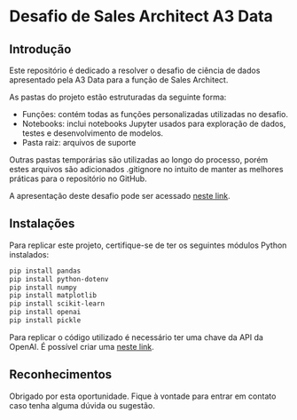 # Desafio de Sales Architect A3 Data

## Introdução

Este repositório é dedicado a resolver o desafio de ciência de dados apresentado pela A3 Data para a função de Sales Architect.

As pastas do projeto estão estruturadas da seguinte forma:

- Funções: contém todas as funções personalizadas utilizadas no desafio.
- Notebooks: inclui notebooks Jupyter usados para exploração de dados, testes e desenvolvimento de modelos.
- Pasta raiz: arquivos de suporte

Outras pastas temporárias são utilizadas ao longo do processo, porém estes arquivos são adicionados .gitignore no intuito de manter as melhores práticas para o repositório no GitHub.

A apresentação deste desafio pode ser acessado [neste link](https://docs.google.com/presentation/d/1Lv8QndJ9dYqCNTzYxdFXlpg1D9i_YF5C0cmmhDnz4WY/edit?usp=sharing).

## Instalações

Para replicar este projeto, certifique-se de ter os seguintes módulos Python instalados:

```bash
pip install pandas
pip install python-dotenv
pip install numpy
pip install matplotlib
pip install scikit-learn
pip install openai
pip install pickle
```

Para replicar o código utilizado é necessário ter uma chave da API da OpenAI. É possível criar uma [neste link](https://platform.openai.com/api-keys).

## Reconhecimentos

Obrigado por esta oportunidade. Fique à vontade para entrar em contato caso tenha alguma dúvida ou sugestão.

